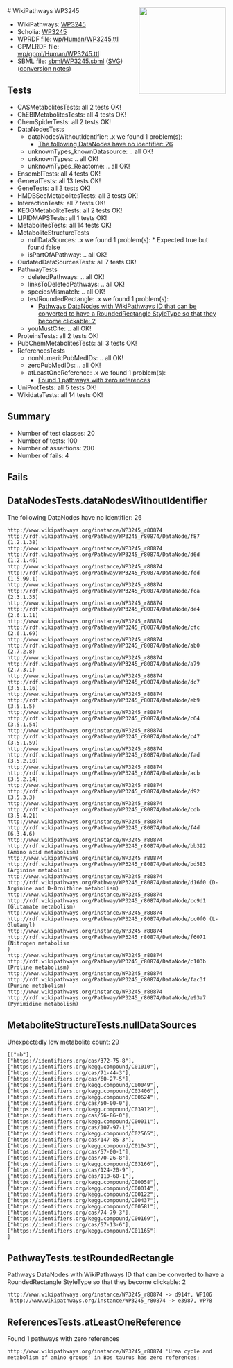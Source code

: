 <img style="float: right; width: 200px" src="../logo.png" />
# WikiPathways WP3245

* WikiPathways: [WP3245](https://identifiers.org/wikipathways:WP3245)
* Scholia: [WP3245](https://scholia.toolforge.org/wikipathways/WP3245)
* WPRDF file: [wp/Human/WP3245.ttl](../wp/Human/WP3245.ttl)
* GPMLRDF file: [wp/gpml/Human/WP3245.ttl](../wp/gpml/Human/WP3245.ttl)
* SBML file: [sbml/WP3245.sbml](../sbml/WP3245.sbml) ([SVG](../sbml/WP3245.svg)) ([conversion notes](../sbml/WP3245.txt))

## Tests
* CASMetabolitesTests: all 2 tests OK!
* ChEBIMetabolitesTests: all 4 tests OK!
* ChemSpiderTests: all 2 tests OK!
* DataNodesTests
    * dataNodesWithoutIdentifier: .x we found 1 problem(s):
        * [The following DataNodes have no identifier: 26](#8792c4b5)
    * unknownTypes_knownDatasource: .. all OK!
    * unknownTypes: .. all OK!
    * unknownTypes_Reactome: .. all OK!
* EnsemblTests: all 4 tests OK!
* GeneralTests: all 13 tests OK!
* GeneTests: all 3 tests OK!
* HMDBSecMetabolitesTests: all 3 tests OK!
* InteractionTests: all 7 tests OK!
* KEGGMetaboliteTests: all 2 tests OK!
* LIPIDMAPSTests: all 1 tests OK!
* MetabolitesTests: all 14 tests OK!
* MetaboliteStructureTests
    * nullDataSources: .x we found 1 problem(s):
            * Expected true but found false
    * isPartOfAPathway: .. all OK!
* OudatedDataSourcesTests: all 7 tests OK!
* PathwayTests
    * deletedPathways: .. all OK!
    * linksToDeletedPathways: .. all OK!
    * speciesMismatch: .. all OK!
    * testRoundedRectangle: .x we found 1 problem(s):
        * [Pathways DataNodes with WikiPathways ID that can be converted to have a RoundedRectangle StyleType so that they become clickable: 2](#9fbad3cc)
    * youMustCite: .. all OK!
* ProteinsTests: all 2 tests OK!
* PubChemMetabolitesTests: all 3 tests OK!
* ReferencesTests
    * nonNumericPubMedIDs: .. all OK!
    * zeroPubMedIDs: .. all OK!
    * atLeastOneReference: .x we found 1 problem(s):
        * [Found 1 pathways with zero references](#35eb778e)
* UniProtTests: all 5 tests OK!
* WikidataTests: all 14 tests OK!


## Summary

* Number of test classes: 20
* Number of tests: 100
* Number of assertions: 200
* Number of fails: 4

## Fails

<a name="8792c4b5" />

## DataNodesTests.dataNodesWithoutIdentifier

The following DataNodes have no identifier: 26
```
http://www.wikipathways.org/instance/WP3245_r80874 http://rdf.wikipathways.org/Pathway/WP3245_r80874/DataNode/f87 (1.2.1.38)
http://www.wikipathways.org/instance/WP3245_r80874 http://rdf.wikipathways.org/Pathway/WP3245_r80874/DataNode/d6d (1.2.1.46)
http://www.wikipathways.org/instance/WP3245_r80874 http://rdf.wikipathways.org/Pathway/WP3245_r80874/DataNode/fdd (1.5.99.1)
http://www.wikipathways.org/instance/WP3245_r80874 http://rdf.wikipathways.org/Pathway/WP3245_r80874/DataNode/fca (2.3.1.35)
http://www.wikipathways.org/instance/WP3245_r80874 http://rdf.wikipathways.org/Pathway/WP3245_r80874/DataNode/de4 (2.6.1.11)
http://www.wikipathways.org/instance/WP3245_r80874 http://rdf.wikipathways.org/Pathway/WP3245_r80874/DataNode/cfc (2.6.1.69)
http://www.wikipathways.org/instance/WP3245_r80874 http://rdf.wikipathways.org/Pathway/WP3245_r80874/DataNode/ab0 (2.7.2.8)
http://www.wikipathways.org/instance/WP3245_r80874 http://rdf.wikipathways.org/Pathway/WP3245_r80874/DataNode/a79 (2.7.3.1)
http://www.wikipathways.org/instance/WP3245_r80874 http://rdf.wikipathways.org/Pathway/WP3245_r80874/DataNode/dc7 (3.5.1.16)
http://www.wikipathways.org/instance/WP3245_r80874 http://rdf.wikipathways.org/Pathway/WP3245_r80874/DataNode/eb9 (3.5.1.5)
http://www.wikipathways.org/instance/WP3245_r80874 http://rdf.wikipathways.org/Pathway/WP3245_r80874/DataNode/c64 (3.5.1.54)
http://www.wikipathways.org/instance/WP3245_r80874 http://rdf.wikipathways.org/Pathway/WP3245_r80874/DataNode/c47 (3.5.1.59)
http://www.wikipathways.org/instance/WP3245_r80874 http://rdf.wikipathways.org/Pathway/WP3245_r80874/DataNode/fad (3.5.2.10)
http://www.wikipathways.org/instance/WP3245_r80874 http://rdf.wikipathways.org/Pathway/WP3245_r80874/DataNode/acb (3.5.2.14)
http://www.wikipathways.org/instance/WP3245_r80874 http://rdf.wikipathways.org/Pathway/WP3245_r80874/DataNode/d92 (3.5.3.3)
http://www.wikipathways.org/instance/WP3245_r80874 http://rdf.wikipathways.org/Pathway/WP3245_r80874/DataNode/cdb (3.5.4.21)
http://www.wikipathways.org/instance/WP3245_r80874 http://rdf.wikipathways.org/Pathway/WP3245_r80874/DataNode/f4d (6.3.4.6)
http://www.wikipathways.org/instance/WP3245_r80874 http://rdf.wikipathways.org/Pathway/WP3245_r80874/DataNode/bb392 (Amino acid metabolism)
http://www.wikipathways.org/instance/WP3245_r80874 http://rdf.wikipathways.org/Pathway/WP3245_r80874/DataNode/bd583 (Arginine metabolism)
http://www.wikipathways.org/instance/WP3245_r80874 http://rdf.wikipathways.org/Pathway/WP3245_r80874/DataNode/d16f0 (D-Arginine and D-Ornithine metabolism)
http://www.wikipathways.org/instance/WP3245_r80874 http://rdf.wikipathways.org/Pathway/WP3245_r80874/DataNode/cc9d1 (Glutamate metabolism)
http://www.wikipathways.org/instance/WP3245_r80874 http://rdf.wikipathways.org/Pathway/WP3245_r80874/DataNode/cc0f0 (L-Glutamyl)
http://www.wikipathways.org/instance/WP3245_r80874 http://rdf.wikipathways.org/Pathway/WP3245_r80874/DataNode/f6071 (Nitrogen metabolism
)
http://www.wikipathways.org/instance/WP3245_r80874 http://rdf.wikipathways.org/Pathway/WP3245_r80874/DataNode/c103b (Proline metabolism)
http://www.wikipathways.org/instance/WP3245_r80874 http://rdf.wikipathways.org/Pathway/WP3245_r80874/DataNode/fac3f (Purine metabolism)
http://www.wikipathways.org/instance/WP3245_r80874 http://rdf.wikipathways.org/Pathway/WP3245_r80874/DataNode/e93a7 (Pyrimidine metabolism)
```

<a name="919041b1" />

## MetaboliteStructureTests.nullDataSources

Unexpectedly low metabolite count: 29
```
[["mb"],
["https://identifiers.org/cas/372-75-8"],
["https://identifiers.org/kegg.compound/C01010"],
["https://identifiers.org/cas/71-44-3"],
["https://identifiers.org/cas/60-27-5"],
["https://identifiers.org/kegg.compound/C00049"],
["https://identifiers.org/kegg.compound/C03406"],
["https://identifiers.org/kegg.compound/C00624"],
["https://identifiers.org/cas/50-00-0"],
["https://identifiers.org/kegg.compound/C03912"],
["https://identifiers.org/cas/56-86-0"],
["https://identifiers.org/kegg.compound/C00011"],
["https://identifiers.org/cas/107-97-1"],
["https://identifiers.org/kegg.compound/C02565"],
["https://identifiers.org/cas/147-85-3"],
["https://identifiers.org/kegg.compound/C01043"],
["https://identifiers.org/cas/57-00-1"],
["https://identifiers.org/cas/70-26-8"],
["https://identifiers.org/kegg.compound/C03166"],
["https://identifiers.org/cas/124-20-9"],
["https://identifiers.org/cas/110-60-1"],
["https://identifiers.org/kegg.compound/C00058"],
["https://identifiers.org/kegg.compound/C00014"],
["https://identifiers.org/kegg.compound/C00122"],
["https://identifiers.org/kegg.compound/C00437"],
["https://identifiers.org/kegg.compound/C00581"],
["https://identifiers.org/cas/74-79-3"],
["https://identifiers.org/kegg.compound/C00169"],
["https://identifiers.org/cas/57-13-6"],
["https://identifiers.org/kegg.compound/C01165"]
]
```

<a name="9fbad3cc" />

## PathwayTests.testRoundedRectangle

Pathways DataNodes with WikiPathways ID that can be converted to have a RoundedRectangle StyleType so that they become clickable: 2
```
http://www.wikipathways.org/instance/WP3245_r80874 -> d914f, WP106
 http://www.wikipathways.org/instance/WP3245_r80874 -> e3987, WP78
 ```

<a name="35eb778e" />

## ReferencesTests.atLeastOneReference

Found 1 pathways with zero references
```
http://www.wikipathways.org/instance/WP3245_r80874 'Urea cycle and metabolism of amino groups' in Bos taurus has zero references; 
```

